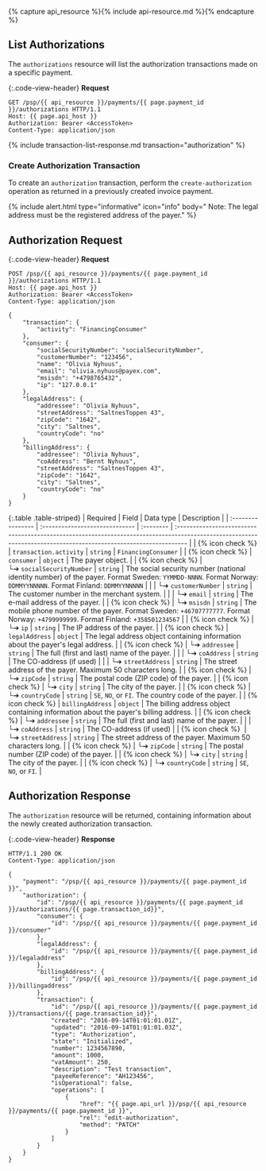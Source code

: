 {% capture api_resource %}{% include api-resource.md %}{% endcapture %}

## List Authorizations

The `authorizations` resource will list the authorization transactions
made on a specific payment.

{:.code-view-header}
**Request**

```http
GET /psp/{{ api_resource }}/payments/{{ page.payment_id }}/authorizations HTTP/1.1
Host: {{ page.api_host }}
Authorization: Bearer <AccessToken>
Content-Type: application/json
```

{% include transaction-list-response.md transaction="authorization" %}

### Create Authorization Transaction

To create an `authorization` transaction, perform the `create-authorization`
operation as returned in a previously created invoice payment.

{% include alert.html type="informative" icon="info" body="
Note: The legal address must be the registered address of the payer." %}

## Authorization Request

{:.code-view-header}
**Request**

```http
POST /psp/{{ api_resource }}/payments/{{ page.payment_id }}/authorizations HTTP/1.1
Host: {{ page.api_host }}
Authorization: Bearer <AccessToken>
Content-Type: application/json

{
    "transaction": {
        "activity": "FinancingConsumer"
    },
    "consumer": {
        "socialSecurityNumber": "socialSecurityNumber",
        "customerNumber": "123456",
        "name": "Olivia Nyhuus",
        "email": "olivia.nyhuus@payex.com",
        "msisdn": "+4798765432",
        "ip": "127.0.0.1"
    },
    "legalAddress": {
        "addressee": "Olivia Nyhuus",
        "streetAddress": "SaltnesToppen 43",
        "zipCode": "1642",
        "city": "Saltnes",
        "countryCode": "no"
    },
    "billingAddress": {
        "addressee": "Olivia Nyhuus",
        "coAddress": "Bernt Nyhuus",
        "streetAddress": "SaltnesToppen 43",
        "zipCode": "1642",
        "city": "Saltnes",
        "countryCode": "no"
    }
}
```

{:.table .table-striped}
| Required          | Field                          | Data type | Description                                                                                                                                                      |
| :---------------- | :----------------------------- | :-------- | :--------------------------------------------------------------------------------------------------------------------------------------------------------------- |
| {% icon check %}  | `transaction.activity`         | `string`  | `FinancingConsumer`                                                                                                                                              |
| {% icon check %}  | `consumer`                     | `object`  | The payer object.                                                                                                                                             |
| {% icon check %}  | └➔&nbsp;`socialSecurityNumber` | `string`  | The social security number (national identity number) of the payer. Format Sweden: `YYMMDD-NNNN`. Format Norway: `DDMMYYNNNNN`. Format Finland: `DDMMYYNNNNN` |
|                   | └➔&nbsp;`customerNumber`       | `string`  | The customer number in the merchant system.                                                                                                                      |
|                   | └➔&nbsp;`email`                | `string`  | The e-mail address of the payer.                                                                                                                              |
| {% icon check %}  | └➔&nbsp;`msisdn`               | `string`  | The mobile phone number of the payer. Format Sweden: `+46707777777`. Format Norway: `+4799999999`. Format Finland: `+358501234567`                            |
| {% icon check %}  | └➔&nbsp;`ip`                   | `string`  | The IP address of the payer.                                                                                                                                  |
| {% icon check %}  | `legalAddress`                 | `object`  | The legal address object containing information about the payer's legal address.                                                                                |
| {% icon check %}  | └➔&nbsp;`addressee`            | `string`  | The full (first and last) name of the payer.                                                                                                                  |
|                   | └➔&nbsp;`coAddress`            | `string`  | The CO-address (if used)                                                                                                                                         |
|                   | └➔&nbsp;`streetAddress`        | `string`  | The street address of the payer. Maximum 50 characters long.                                                                                                  |
| {% icon check %}  | └➔&nbsp;`zipCode`              | `string`  | The postal code (ZIP code) of the payer.                                                                                                                      |
| {% icon check %}  | └➔&nbsp;`city`                 | `string`  | The city of the payer.                                                                                                                                        |
| {% icon check %}  | └➔&nbsp;`countryCode`          | `string`  | `SE`, `NO`, or `FI`. The country code of the payer.                                                                                                           |
| {% icon check %}  | `billingAddress`               | `object`  | The billing address object containing information about the payer's billing address.                                                                            |
| {% icon check %}  | └➔&nbsp;`addressee`            | `string`  | The full (first and last) name of the payer.                                                                                                                  |
|                   | └➔&nbsp;`coAddress`            | `string`  | The CO-address (if used)                                                                                                                                         |
| {% icon check %}︎︎︎︎ ︎ | └➔&nbsp;`streetAddress`        | `string`  | The street address of the payer. Maximum 50 characters long.                                                                                                   |
| {% icon check %}  | └➔&nbsp;`zipCode`              | `string`  | The postal number (ZIP code) of the payer.                                                                                                                    |
| {% icon check %}  | └➔&nbsp;`city`                 | `string`  | The city of the payer.                                                                                                                                        |
| {% icon check %}  | └➔&nbsp;`countryCode`          | `string`  | `SE`, `NO`, or `FI`.                                                                                                                                             |

## Authorization Response

The `authorization` resource will be returned, containing information about
the newly created authorization transaction.

{:.code-view-header}
**Response**

```http
HTTP/1.1 200 OK
Content-Type: application/json

{
    "payment": "/psp/{{ api_resource }}/payments/{{ page.payment_id }}",
    "authorization": {
        "id": "/psp/{{ api_resource }}/payments/{{ page.payment_id }}/authorizations/{{ page.transaction_id}}",
        "consumer": {
            "id": "/psp/{{ api_resource }}/payments/{{ page.payment_id }}/consumer"
        },
        "legalAddress": {
            "id": "/psp/{{ api_resource }}/payments/{{ page.payment_id }}/legaladdress"
        },
        "billingAddress": {
            "id": "/psp/{{ api_resource }}/payments/{{ page.payment_id }}/billingaddress"
        },
        "transaction": {
            "id": "/psp/{{ api_resource }}/payments/{{ page.payment_id }}/transactions/{{ page.transaction_id}}",
            "created": "2016-09-14T01:01:01.01Z",
            "updated": "2016-09-14T01:01:01.03Z",
            "type": "Authorization",
            "state": "Initialized",
            "number": 1234567890,
            "amount": 1000,
            "vatAmount": 250,
            "description": "Test transaction",
            "payeeReference": "AH123456",
            "isOperational": false,
            "operations": [
                {
                    "href": "{{ page.api_url }}/psp/{{ api_resource }}/payments/{{ page.payment_id }}",
                    "rel": "edit-authorization",
                    "method": "PATCH"
                }
            ]
        }
    }
}
```
